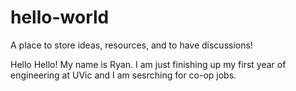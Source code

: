 # hello-world
A place to store ideas, resources, and to have discussions!

Hello Hello! My name is Ryan.
I am just finishing up my first year of engineering at UVic and I am sesrching for co-op jobs.

